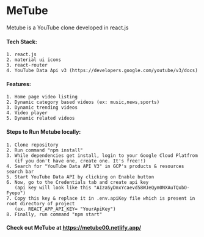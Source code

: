 
# MeTube 

Metube is a YouTube clone developed in react.js

#### Tech Stack:
    1. react.js
    2. material ui icons
    3. react-router
    4. YouTube Data Api v3 (https://developers.google.com/youtube/v3/docs)

#### Features:
    1. Home page video listing
    2. Dynamic category based videos (ex: music,news,sports)
    3. Dynamic trending videos
    4. Video player
    5. Dynamic related videos

#### Steps to Run Metube locally:
    1. Clone repository
    2. Run command "npm install"
    3. While dependencies get install, login to your Google Cloud Platfrom 
       (if you don't have one, create one. It's free!!)
    4. Search for "YouTube Data API V3" in GCP's products & resources search bar
    5. Start YouTube Data API by clicking on Enable button
    6. Now, go to the Credentials tab and create api key
       (api key will look like this "AIzaSyDnxYcaevd58WJeQym0NXAuTQxbO-Fyopo")
    7. Copy this key & replace it in .env.apiKey file which is present in root directory of project
       (ex. REACT_APP_API_KEY= "YourApiKey")
    8. Finally, run command "npm start" 

#### Check out MeTube at https://metube00.netlify.app/
